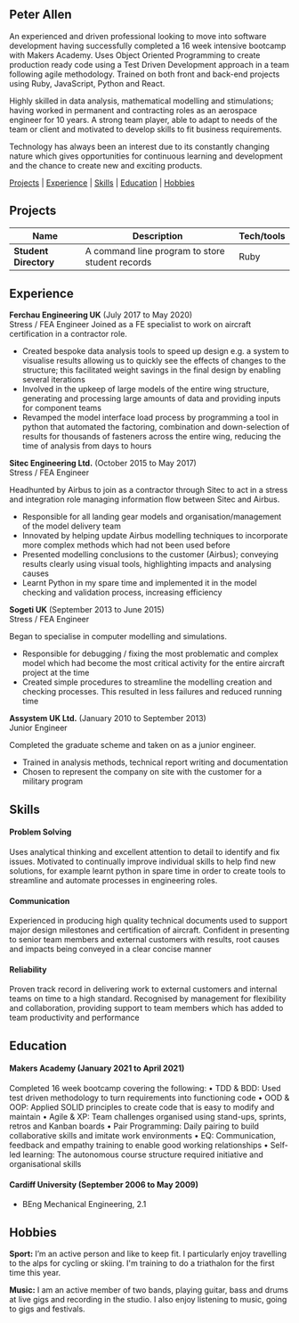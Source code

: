 ## Peter Allen

An experienced and driven professional looking to move into software development having successfully completed a 16 week intensive bootcamp with Makers Academy. Uses Object Oriented Programming to create production ready code using a Test Driven Development approach in a team following agile methodology. Trained on both front and back-end projects using Ruby, JavaScript, Python and React.

Highly skilled in data analysis, mathematical modelling and stimulations; having worked in permanent and contracting roles as an aerospace engineer for 10 years. A strong team player, able to adapt to needs of the team or client and motivated to develop skills to fit business requirements.

Technology has always been an interest due to its constantly changing nature which gives opportunities for continuous learning and development and the chance to create new and exciting products.


[Projects](#Projects) | [Experience](#Experience) | [Skills](#Skills) | [Education](#Education) | [Hobbies](#Hobbies)


## Projects

| Name                         | Description       | Tech/tools        |
| ---------------------------- | ----------------- | ----------------- |
| **Student Directory**        | A command line program to store student records | Ruby              |

## Experience

**Ferchau Engineering UK** (July 2017 to May 2020)  
Stress / FEA Engineer
Joined as a FE specialist to work on aircraft certification in a contractor role. 
*	Created bespoke data analysis tools to speed up design e.g. a system to visualise results allowing us to quickly see the effects of changes to the structure; this facilitated weight savings in the final design by enabling several iterations
*	Involved in the upkeep of large models of the entire wing structure, generating and processing large amounts of data and providing inputs for component teams
*	Revamped the model interface load process by programming a tool in python that automated the factoring, combination and down-selection of results for thousands of fasteners across the entire wing, reducing the time of analysis from days to hours


**Sitec Engineering Ltd.** (October 2015 to May 2017)  
Stress / FEA Engineer

Headhunted by Airbus to join as a contractor through Sitec to act in a stress and integration role managing information flow between Sitec and Airbus.
*	Responsible for all landing gear models and organisation/management of the model delivery team
*	Innovated by helping update Airbus modelling techniques to incorporate more complex methods which had not been used before
*	Presented modelling conclusions to the customer (Airbus); conveying results clearly using visual tools, highlighting impacts and analysing causes
*	Learnt Python in my spare time and implemented it in the model checking and validation process, increasing efficiency

**Sogeti UK** (September 2013 to June 2015)  
Stress / FEA Engineer

Began to specialise in computer modelling and simulations.
*	Responsible for debugging / fixing the most problematic and complex model which had become the most critical activity for the entire aircraft project at the time
*	Created simple procedures to streamline the modelling creation and checking processes. This resulted in less failures and reduced running time


**Assystem UK Ltd.** (January 2010 to September 2013)  
Junior Engineer

Completed the graduate scheme and taken on as a junior engineer.
*	Trained in analysis methods, technical report writing and documentation
*	Chosen to represent the company on site with the customer for a military program


## Skills
#### Problem Solving
Uses analytical thinking and excellent attention to detail to identify and fix issues. Motivated to continually improve individual skills to help find new solutions, for example learnt python in spare time in order to create tools to streamline and automate processes in engineering roles.

#### Communication
Experienced in producing high quality technical documents used to support major design milestones and certification of aircraft. Confident in presenting to senior team members and external customers with results, root causes and impacts being conveyed in a clear concise manner

#### Reliability
Proven track record in delivering work to external customers and internal teams on time to a high standard. Recognised by management for flexibility and collaboration, providing support to team members which has added to team productivity and performance

## Education

#### Makers Academy (January 2021 to April 2021)

Completed 16 week bootcamp covering the following:
•	TDD & BDD: Used test driven methodology to turn requirements into functioning code
•	OOD & OOP: Applied SOLID principles to create code that is easy to modify and maintain
•	Agile & XP: Team challenges organised using stand-ups, sprints, retros and Kanban boards
•	Pair Programming: Daily pairing to build collaborative skills and imitate work environments
•	EQ: Communication, feedback and empathy training to enable good working relationships
•	Self-led learning: The autonomous course structure required initiative and organisational skills

#### Cardiff University (September 2006 to May 2009)

- BEng Mechanical Engineering, 2.1

## Hobbies

**Sport:** I’m an active person and like to keep fit. I particularly enjoy travelling to the alps for cycling or skiing. I'm training to do a triathalon for the first time this year.

**Music:** I am an active member of two bands, playing guitar, bass and drums at live gigs and recording in the studio. I also enjoy listening to music, going to gigs and festivals.
